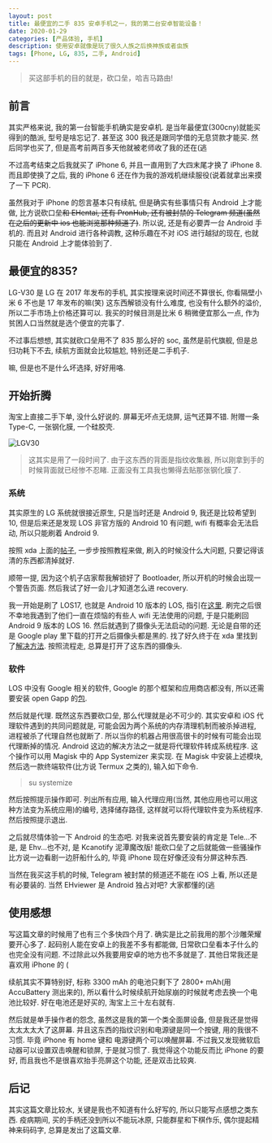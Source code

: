 ```yaml
---
layout: post
title: 最便宜的二手 835 安卓手机之一，我的第二台安卓智能设备！
date: 2020-01-29
categories: [产品体验, 手机]
description: 使用安卓就像是玩了很久人族之后换神族或者虫族
tags: [Phone, LG, 835, 二手, Android]
---
```


> 买这部手机的目的就是，砍口垒，哈吉马路由!

## 前言

其实严格来说, 我的第一台智能手机确实是安卓机. 是当年最便宜(300cny)就能买得到的酷派, 型号是啥忘记了. 甚至这 300 我还是跟同学借的无息贷款才能买. 然后同学也买了, 但是高考前两百多天他就被老师收了我的还在(逃

不过高考结束之后我就买了 iPhone 6, 并且一直用到了大四末尾才换了 iPhone 8. 而且即使换了之后, 我的 iPhone 6 还在作为我的游戏机继续服役(说着就拿出来摸了一下 PCR).

虽然我对于 iPhone 的怨言基本只有续航, 但是确实有些事情只有 Android 上才能做, 比方说砍口垒<del>和 EHentai, 还有 PronHub, 还有被封禁的 Telegram 频道(虽然在之后的更新中 ios 也能浏览那种频道了)</del>. 所以说, 还是有必要弄一台 Android 手机的. 而且对 Android 进行各种调教, 这种乐趣在不对 iOS 进行越狱的现在, 也就只能在 Android 上才能体验到了.

## 最便宜的835?

LG-V30 是 LG 在 2017 年发布的手机, 其实按理来说时间还不算很长, 你看隔壁小米 6 不也是 17 年发布的嘛(笑)
这东西解锁没有什么难度, 也没有什么额外的溢价, 所以二手市场上价格还算可以. 我买的时候目测是比米 6 稍微便宜那么一点, 作为贫困人口当然就是选个便宜的完事了.

不过事后想想, 其实就砍口垒用不了 835 那么好的 soc, 虽然是前代旗舰, 但是总归功耗下不去, 续航方面就会比较尴尬, 特别还是二手机子.

嘛, 但是也不是什么坏选择, 好好用咯.

## 开始折腾

淘宝上直接二手下单, 没什么好说的. 屏幕无坏点无烧屏, 运气还算不错. 附赠一条 Type-C, 一张钢化膜, 一个硅胶壳.

![LGV30](/images/blog/2020-01-28-23-08-47.png)
> 这其实是用了一段时间了.
> 由于这东西的背面是指纹收集器, 所以刚拿到手的时候背面就已经惨不忍睹.
> 正面没有工具我也懒得去贴那张钢化膜了.

### 系统

其实原生的 LG 系统就很接近原生, 只是当时还是 Android 9, 我还是比较希望到 10, 但是后来还是发现 LOS 非官方版的 Android 10 有问题, wifi 有概率会无法启动, 所以只能刷着 Android 9.

按照 xda 上面的[帖子](https://forum.xda-developers.com/lg-v30/development/rom-lineageos-15-1-t3789793), 一步步按照教程来做, 刷入的时候没什么大问题, 只要记得该清的东西都清掉就好.

顺带一提, 因为这个机子店家帮我解锁好了 Bootloader, 所以开机的时候会出现一个警告页面. 然后我试了好一会儿才知道怎么进 recovery.

我一开始是刷了 LOS17, 也就是 Android 10 版本的 LOS, 指引在[这里](https://forum.xda-developers.com/showpost.php?p=80271901&postcount=1580). 刷完之后很不幸地我遇到了他们一直在烦恼的有些人 wifi 无法使用的问题, 于是只能刷回 Android 9 版本的 LOS 16. 然后就遇到了摄像头无法启动的问题. 无论是自带的还是 Google play 里下载的打开之后摄像头都是黑的. 找了好久终于在 xda 里找到了[解决方法](https://forum.xda-developers.com/showpost.php?s=5f9a053ba3b8c8950bad675670d4698d&p=80401931&postcount=1664). 按照流程走, 总算是打开了这东西的摄像头.

### 软件

LOS 中没有 Google 相关的软件, Google 的那个框架和应用商店都没有, 所以还需要安装 open Gapp 的[包](https://opengapps.org/).

然后就是代理. 既然这东西要砍口垒, 那么代理就是必不可少的. 其实安卓和 iOS 代理软件遇到的共同问题就是, 可能会因为两个系统的内存清理机制而被杀掉进程, 进程被杀了代理自然也就断了. 所以当你的机器占用很高很卡的时候有可能会出现代理断掉的情况. Android 这边的解决方法之一就是将代理软件转成系统程序. 这个操作可以用 Magisk 中的 App Systemizer 来实现. 在 Magisk 中安装上述模块, 然后选一款终端软件(比方说 Termux 之类的), 输入如下命令.

> su
> systemize

然后按照提示操作即可. 列出所有应用, 输入代理应用(当然, 其他应用也可以用这种方法变为系统应用)的编号, 选择储存路径, 这样就可以将代理软件变为系统程序. 然后按照提示退出.

之后就尽情体验一下 Android 的生态吧. 对我来说首先要安装的肯定是 Tele...不是, 是 Ehv...也不对, 是 Kcanotify 泥潭魔改版! 能砍口垒了之后就能做一些骚操作比方说一边看剧一边肝船什么的, 毕竟 iPhone 现在好像还没有分屏这种东西.

当然在我买这手机的时候, Telegram 被封禁的频道还不能在 iOS 上看, 所以还是有必要装的. 当然 EHviewer 是 Android 独占对吧? 大家都懂的(逃

## 使用感想

写这篇文章的时候用了也有三个多快四个月了. 确实是比之前我用的那个沙雕荣耀要开心多了. 起码别人能在安卓上的我差不多有都能做, 日常砍口垒看本子什么的也完全没有问题. 不过除此以外我要用安卓的地方也不多就是了. 其他日常我还是喜欢用 iPhone 的 (

续航其实不算特别好, 标称 3300 mAh 的电池只剩下了 2800+ mAh(用 AccuBattery 测出来的), 所以看什么时候续航开始尿崩的时候就考虑去换一个电池比较好. 好在电池还是好买的, 淘宝上三十左右就有.

然后就是单手操作者的怨念, 虽然这是我的第一个类全面屏设备, 但是我还是觉得太太太太大了这屏幕. 并且这东西的指纹识别和电源键是同一个按键, 用的我很不习惯. 毕竟 iPhone 有 home 键和 电源键两个可以唤醒屏幕. 不过我又发现微软启动器可以设置双击唤醒和锁屏, 于是就习惯了. 我觉得这个功能反而比 iPhone 的要好, 而且我也不是很喜欢抬手亮屏这个功能, 还是双击比较爽.

## 后记

其实这篇文章比较水, 关键是我也不知道有什么好写的, 所以只能写点感想之类东西. 疫病期间, 买的手柄还没到所以不能玩冰原, 只能群星和下棋作乐, 偶尔提起精神来码码字, 总算是发出了这篇文章.
